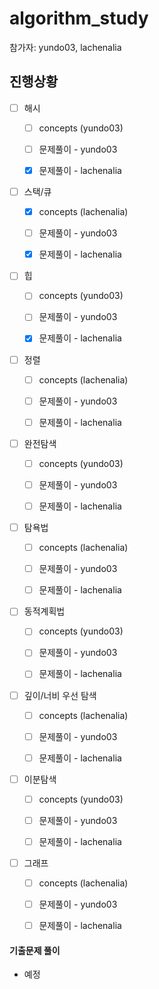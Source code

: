 # algorithm_study
참가자: yundo03, lachenalia

## 진행상황
 - [ ] 해시
   - [ ] concepts (yundo03)
   - [ ] 문제풀이 - yundo03
   - [x] 문제풀이 - lachenalia


 - [ ] 스택/큐
   - [x] concepts (lachenalia)
   - [ ] 문제풀이 - yundo03
   - [x] 문제풀이 - lachenalia


 - [ ] 힙
   - [ ] concepts (yundo03)
   - [ ] 문제풀이 - yundo03
   - [x] 문제풀이 - lachenalia


 - [ ] 정렬
   - [ ] concepts (lachenalia)
   - [ ] 문제풀이 - yundo03
   - [ ] 문제풀이 - lachenalia


 - [ ] 완전탐색
   - [ ] concepts (yundo03)
   - [ ] 문제풀이 - yundo03
   - [ ] 문제풀이 - lachenalia


 - [ ] 탐욕법
   - [ ] concepts (lachenalia)
   - [ ] 문제풀이 - yundo03
   - [ ] 문제풀이 - lachenalia


 - [ ] 동적계획법
   - [ ] concepts (yundo03)
   - [ ] 문제풀이 - yundo03
   - [ ] 문제풀이 - lachenalia


 - [ ] 깊이/너비 우선 탐색
   - [ ] concepts (lachenalia)
   - [ ] 문제풀이 - yundo03
   - [ ] 문제풀이 - lachenalia


 - [ ] 이분탐색
   - [ ] concepts (yundo03)
   - [ ] 문제풀이 - yundo03
   - [ ] 문제풀이 - lachenalia


 - [ ] 그래프
   - [ ] concepts (lachenalia)
   - [ ] 문제풀이 - yundo03
   - [ ] 문제풀이 - lachenalia


#### 기출문제 풀이
- 예정
